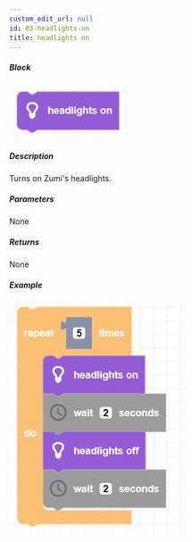 ```yaml
---
custom_edit_url: null
id: 03-headlights-on
title: headlights on
---
```


##### Block

![headlights on block image](headlights_on.png)

##### Description

Turns on Zumi's headlights.

##### Parameters

None 

##### Returns

None

##### Example

![headlights example](headlights_example.png)

